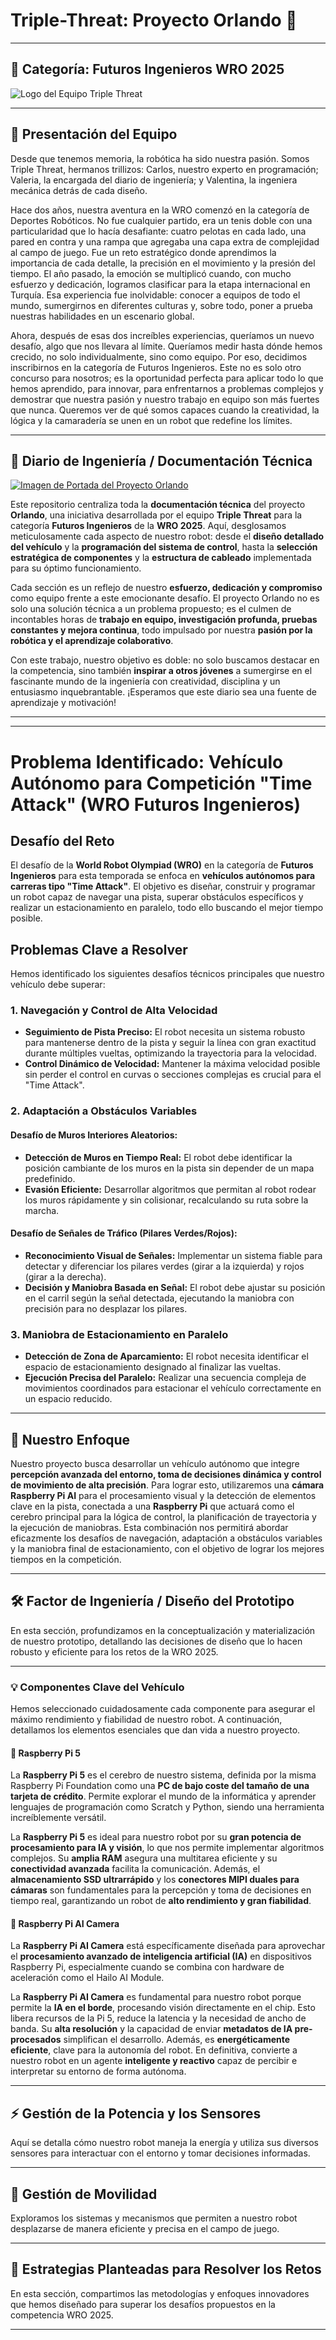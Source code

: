 # Triple-Threat: Proyecto Orlando 🤖

---

## 🚀 Categoría: Futuros Ingenieros WRO 2025

![Logo del Equipo Triple Threat](https://github.com/TripleThreat19/Triple-Threat-AI/blob/main/Logo%20del%20Equipo/Logo%20del%20Equipo.jpg)

---

## 🚀 Presentación del Equipo

Desde que tenemos memoria, la robótica ha sido nuestra pasión. Somos Triple Threat, hermanos trillizos: Carlos, nuestro experto en programación; Valeria, la encargada del diario de ingeniería; y Valentina, la ingeniera mecánica detrás de cada diseño.

Hace dos años, nuestra aventura en la WRO comenzó en la categoría de Deportes Robóticos. No fue cualquier partido, era un tenis doble con una particularidad que lo hacía desafiante: cuatro pelotas en cada lado, una pared en contra y una rampa que agregaba una capa extra de complejidad al campo de juego. Fue un reto estratégico donde aprendimos la importancia de cada detalle, la precisión en el movimiento y la presión del tiempo. El año pasado, la emoción se multiplicó cuando, con mucho esfuerzo y dedicación, logramos clasificar para la etapa internacional en Turquía. Esa experiencia fue inolvidable: conocer a equipos de todo el mundo, sumergirnos en diferentes culturas y, sobre todo, poner a prueba nuestras habilidades en un escenario global.

Ahora, después de esas dos increíbles experiencias, queríamos un nuevo desafío, algo que nos llevara al límite. Queríamos medir hasta dónde hemos crecido, no solo individualmente, sino como equipo. Por eso, decidimos inscribirnos en la categoría de Futuros Ingenieros. Este no es solo otro concurso para nosotros; es la oportunidad perfecta para aplicar todo lo que hemos aprendido, para innovar, para enfrentarnos a problemas complejos y demostrar que nuestra pasión y nuestro trabajo en equipo son más fuertes que nunca. Queremos ver de qué somos capaces cuando la creatividad, la lógica y la camaradería se unen en un robot que redefine los límites.

---

## 📖 Diario de Ingeniería / Documentación Técnica

[![Imagen de Portada del Proyecto Orlando](https://github.com/TripleThreat19/Triple-Threat-AI/blob/main/Logo%20del%20Equipo/Imagen%20de%20Portada.jpg)](https://github.com/TripleThreat19/Triple-Threat-AI)

Este repositorio centraliza toda la **documentación técnica** del proyecto **Orlando**, una iniciativa desarrollada por el equipo **Triple Threat** para la categoría **Futuros Ingenieros** de la **WRO 2025**. Aquí, desglosamos meticulosamente cada aspecto de nuestro robot: desde el **diseño detallado del vehículo** y la **programación del sistema de control**, hasta la **selección estratégica de componentes** y la **estructura de cableado** implementada para su óptimo funcionamiento.

Cada sección es un reflejo de nuestro **esfuerzo, dedicación y compromiso** como equipo frente a este emocionante desafío. El proyecto Orlando no es solo una solución técnica a un problema propuesto; es el culmen de incontables horas de **trabajo en equipo, investigación profunda, pruebas constantes y mejora continua**, todo impulsado por nuestra **pasión por la robótica y el aprendizaje colaborativo**.

Con este trabajo, nuestro objetivo es doble: no solo buscamos destacar en la competencia, sino también **inspirar a otros jóvenes** a sumergirse en el fascinante mundo de la ingeniería con creatividad, disciplina y un entusiasmo inquebrantable. ¡Esperamos que este diario sea una fuente de aprendizaje y motivación!

---

---

# Problema Identificado: Vehículo Autónomo para Competición "Time Attack" (WRO Futuros Ingenieros)

## Desafío del Reto

El desafío de la **World Robot Olympiad (WRO)** en la categoría de **Futuros Ingenieros** para esta temporada se enfoca en **vehículos autónomos para carreras tipo "Time Attack"**. El objetivo es diseñar, construir y programar un robot capaz de navegar una pista, superar obstáculos específicos y realizar un estacionamiento en paralelo, todo ello buscando el mejor tiempo posible.

## Problemas Clave a Resolver

Hemos identificado los siguientes desafíos técnicos principales que nuestro vehículo debe superar:

### 1. Navegación y Control de Alta Velocidad
* **Seguimiento de Pista Preciso:** El robot necesita un sistema robusto para mantenerse dentro de la pista y seguir la línea con gran exactitud durante múltiples vueltas, optimizando la trayectoria para la velocidad.
* **Control Dinámico de Velocidad:** Mantener la máxima velocidad posible sin perder el control en curvas o secciones complejas es crucial para el "Time Attack".

### 2. Adaptación a Obstáculos Variables

#### Desafío de Muros Interiores Aleatorios:
* **Detección de Muros en Tiempo Real:** El robot debe identificar la posición cambiante de los muros en la pista sin depender de un mapa predefinido.
* **Evasión Eficiente:** Desarrollar algoritmos que permitan al robot rodear los muros rápidamente y sin colisionar, recalculando su ruta sobre la marcha.

#### Desafío de Señales de Tráfico (Pilares Verdes/Rojos):
* **Reconocimiento Visual de Señales:** Implementar un sistema fiable para detectar y diferenciar los pilares verdes (girar a la izquierda) y rojos (girar a la derecha).
* **Decisión y Maniobra Basada en Señal:** El robot debe ajustar su posición en el carril según la señal detectada, ejecutando la maniobra con precisión para no desplazar los pilares.

### 3. Maniobra de Estacionamiento en Paralelo
* **Detección de Zona de Aparcamiento:** El robot necesita identificar el espacio de estacionamiento designado al finalizar las vueltas.
* **Ejecución Precisa del Paralelo:** Realizar una secuencia compleja de movimientos coordinados para estacionar el vehículo correctamente en un espacio reducido.

---

## 🎯  Nuestro Enfoque

Nuestro proyecto busca desarrollar un vehículo autónomo que integre **percepción avanzada del entorno, toma de decisiones dinámica y control de movimiento de alta precisión**. Para lograr esto, utilizaremos una **cámara Raspberry Pi AI** para el procesamiento visual y la detección de elementos clave en la pista, conectada a una **Raspberry Pi** que actuará como el cerebro principal para la lógica de control, la planificación de trayectoria y la ejecución de maniobras. Esta combinación nos permitirá abordar eficazmente los desafíos de navegación, adaptación a obstáculos variables y la maniobra final de estacionamiento, con el objetivo de lograr los mejores tiempos en la competición.

---

## 🛠️ Factor de Ingeniería / Diseño del Prototipo

En esta sección, profundizamos en la conceptualización y materialización de nuestro prototipo, detallando las decisiones de diseño que lo hacen robusto y eficiente para los retos de la WRO 2025.

---

### 💡 Componentes Clave del Vehículo

Hemos seleccionado cuidadosamente cada componente para asegurar el máximo rendimiento y fiabilidad de nuestro robot. A continuación, detallamos los elementos esenciales que dan vida a nuestro proyecto.

#### 🧠 Raspberry Pi 5

La **Raspberry Pi 5** es el cerebro de nuestro sistema, definida por la misma Raspberry Pi Foundation como una **PC de bajo coste del tamaño de una tarjeta de crédito**. Permite explorar el mundo de la informática y aprender lenguajes de programación como Scratch y Python, siendo una herramienta increíblemente versátil.

La **Raspberry Pi 5** es ideal para nuestro robot por su **gran potencia de procesamiento para IA y visión**, lo que nos permite implementar algoritmos complejos. Su **amplia RAM** asegura una multitarea eficiente y su **conectividad avanzada** facilita la comunicación. Además, el **almacenamiento SSD ultrarrápido** y los **conectores MIPI duales para cámaras** son fundamentales para la percepción y toma de decisiones en tiempo real, garantizando un robot de **alto rendimiento y gran fiabilidad**.


#### 📸 Raspberry Pi AI Camera

La **Raspberry Pi AI Camera** está específicamente diseñada para aprovechar el **procesamiento avanzado de inteligencia artificial (IA)** en dispositivos Raspberry Pi, especialmente cuando se combina con hardware de aceleración como el Hailo AI Module.

La **Raspberry Pi AI Camera** es fundamental para nuestro robot porque permite la **IA en el borde**, procesando visión directamente en el chip. Esto libera recursos de la Pi 5, reduce la latencia y la necesidad de ancho de banda. Su **alta resolución** y la capacidad de enviar **metadatos de IA pre-procesados** simplifican el desarrollo. Además, es **energéticamente eficiente**, clave para la autonomía del robot. En definitiva, convierte a nuestro robot en un agente **inteligente y reactivo** capaz de percibir e interpretar su entorno de forma autónoma.


---

## ⚡ Gestión de la Potencia y los Sensores

Aquí se detalla cómo nuestro robot maneja la energía y utiliza sus diversos sensores para interactuar con el entorno y tomar decisiones informadas.

---

## 🚗 Gestión de Movilidad

Exploramos los sistemas y mecanismos que permiten a nuestro robot desplazarse de manera eficiente y precisa en el campo de juego.

---

## 🧠 Estrategias Planteadas para Resolver los Retos

En esta sección, compartimos las metodologías y enfoques innovadores que hemos diseñado para superar los desafíos propuestos en la competencia WRO 2025.

---
